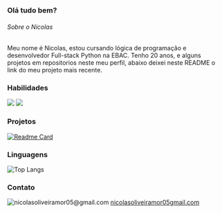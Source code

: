 ### Olá tudo bem?

###### Sobre o Nicolas
Meu nome é Nicolas, estou cursando lógica de programação e desenvolvedor Full-stack Python na EBAC. Tenho 20 anos, e alguns projetos em repositorios neste meu perfil, abaixo deixei neste README o link do meu projeto mais recente.

### Habilidades

<img align="start" src="https://skillicons.dev/icons?i=html,css,sass,bootstrap,js,jquery" />

<img align="start" src="https://github-readme-stats.vercel.app/api?username=nicolasoliveiramor&show_icons=true&theme=merko" />

### Projetos 

[![Readme Card](https://github-readme-stats.vercel.app/api/pin/?username=nicolasoliveiramor&repo=exercicio_EBAC_sass&theme=merko)](https://github.com/nicolasoliveiramor/exercicio_EBAC_sass.git)

### Linguagens

![Top Langs](https://github-readme-stats.vercel.app/api/top-langs/?username=nicolasoliveiramor&compact_progress=true&theme=merko)

### Contato

<img align="start" src="https://skillicons.dev/icons?i=gmail" title="nicolasoliveiramor05@gmail.com" /> <a align-items="center" href="#" >nicolasoliveiramor05gmail.com</a>


